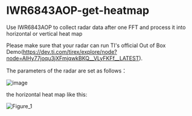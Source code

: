 # IWR6843AOP-get-heatmap
Use IWR6843AOP to collect radar data after one FFT and process it into horizontal or vertical heat map

Please make sure that your radar can run TI's official Out of Box Demo(https://dev.ti.com/tirex/explore/node?node=AIHy77joqu3jXFmjqwkBKQ__VLyFKFf__LATEST).

The parameters of the radar are set as follows：

![image](https://user-images.githubusercontent.com/53046813/113151606-d7847100-9267-11eb-9797-526ad254f557.png)


the horizontal heat map like this:

![Figure_1](https://user-images.githubusercontent.com/53046813/113151259-7bb9e800-9267-11eb-86f1-e206d09d5333.png)
